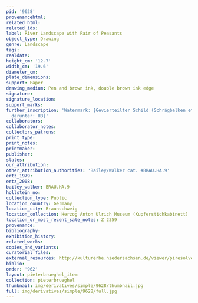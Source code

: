 ```yaml
---
pid: '9628'
provenancehtml:
related_html:
related_ids:
label: River Landscape with Pair of Peasants
object_type: Drawing
genre: Landscape
tags:
realdate:
height_cm: '12.7'
width_cm: '19.6'
diameter_cm:
plate_dimensions:
support: Paper
drawing_medium: Pen and brown ink, double brown ink edge
signature:
signature_location:
support_marks:
further_inscription: 'Watermark: [Gevierteilter Schild (Schrägbalken etc.), mit Krone,
  darunter: HB]'
collaborators:
collaborator_notes:
collectors_patrons:
print_type:
print_notes:
printmaker:
publisher:
states:
our_attribution:
other_attribution_authorities: 'Bailey/Walker cat. #BRAU.HA.9'
ertz_1979:
ertz_2008:
bailey_walker: BRAU.HA.9
hollstein_no:
collection_type: Public
location_country: Germany
location_city: Braunschweig
location_collection: Herzog Anton Ulrich Museum (Kupferstichkabinett)
location_or_most_recent_sale_notes: Z 2359
provenance:
bibliography:
exhibition_history:
related_works:
copies_and_variants:
curatorial_files:
external_resources: http://kulturerbe.niedersachsen.de/viewer/piresolver?id=isil_DE-MUS-026819_995
biblio:
order: '962'
layout: pieterbrueghel_item
collection: pieterbrueghel
thumbnail: img/derivatives/simple/9628/thumbnail.jpg
full: img/derivatives/simple/9628/full.jpg
---
```

